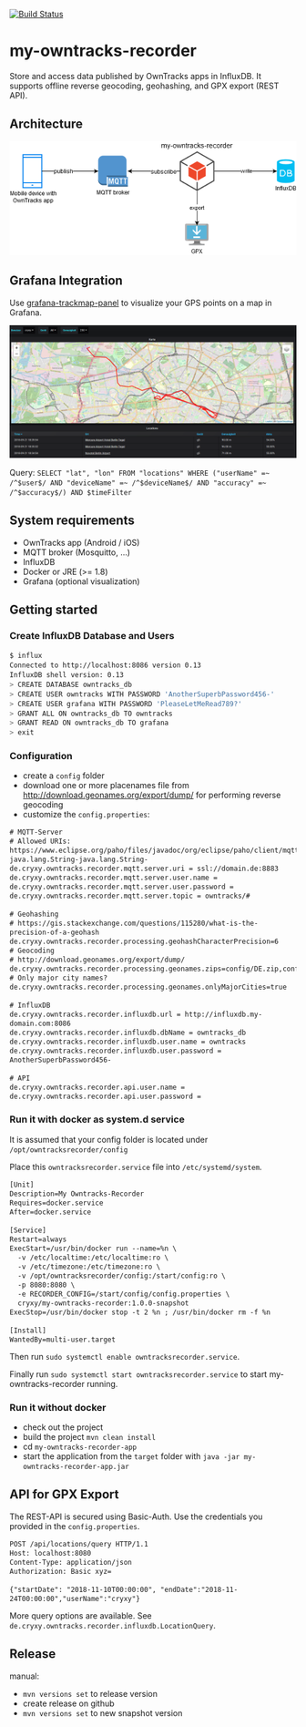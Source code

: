 [![Build Status](https://dev.azure.com/FabianGirgert/my-owntracks-recorder/_apis/build/status/cryxy.my-owntracks-recorder?branchName=master)](https://dev.azure.com/FabianGirgert/my-owntracks-recorder/_build/latest?definitionId=2?branchName=master)
# my-owntracks-recorder
Store and access data published by OwnTracks apps in InfluxDB. It supports offline reverse geocoding, geohashing, and GPX export (REST API). 

## Architecture
![architecture of my-owntracks-recorder](docs/my-owntracks-recorder-architecture.png)

## Grafana Integration
Use [grafana-trackmap-panel](https://github.com/pR0Ps/grafana-trackmap-panel) to visualize your GPS points on a map in Grafana. 

![my-owntracks-recorder Grafana integration](docs/my-owntracks-recorder-grafana-integration.png)

Query: `SELECT "lat", "lon" FROM "locations" WHERE ("userName" =~ /^$user$/ AND "deviceName" =~ /^$deviceName$/ AND "accuracy" =~ /^$accuracy$/) AND $timeFilter`

## System requirements
- OwnTracks app (Android / iOS)
- MQTT broker (Mosquitto, ...)
- InfluxDB
- Docker or JRE (>= 1.8)
- Grafana (optional visualization)

## Getting started

### Create InfluxDB Database and Users
```bash
$ influx
Connected to http://localhost:8086 version 0.13
InfluxDB shell version: 0.13
> CREATE DATABASE owntracks_db
> CREATE USER owntracks WITH PASSWORD 'AnotherSuperbPassword456-'
> CREATE USER grafana WITH PASSWORD 'PleaseLetMeRead789?'
> GRANT ALL ON owntracks_db TO owntracks
> GRANT READ ON owntracks_db TO grafana
> exit
```

### Configuration
- create a `config` folder
- download one or more placenames file from http://download.geonames.org/export/dump/ for performing reverse geocoding
- customize the `config.properties`:

```
# MQTT-Server
# Allowed URIs: https://www.eclipse.org/paho/files/javadoc/org/eclipse/paho/client/mqttv3/MqttClient.html#MqttClient-java.lang.String-java.lang.String-
de.cryxy.owntracks.recorder.mqtt.server.uri = ssl://domain.de:8883
de.cryxy.owntracks.recorder.mqtt.server.user.name = 
de.cryxy.owntracks.recorder.mqtt.server.user.password = 
de.cryxy.owntracks.recorder.mqtt.server.topic = owntracks/#

# Geohashing 
# https://gis.stackexchange.com/questions/115280/what-is-the-precision-of-a-geohash
de.cryxy.owntracks.recorder.processing.geohashCharacterPrecision=6
# Geocoding
# http://download.geonames.org/export/dump/
de.cryxy.owntracks.recorder.processing.geonames.zips=config/DE.zip,config/RE.zip
# Only major city names?
de.cryxy.owntracks.recorder.processing.geonames.onlyMajorCities=true

# InfluxDB
de.cryxy.owntracks.recorder.influxdb.url = http://influxdb.my-domain.com:8086
de.cryxy.owntracks.recorder.influxdb.dbName = owntracks_db
de.cryxy.owntracks.recorder.influxdb.user.name = owntracks
de.cryxy.owntracks.recorder.influxdb.user.password = AnotherSuperbPassword456-

# API
de.cryxy.owntracks.recorder.api.user.name = 
de.cryxy.owntracks.recorder.api.user.password = 
```

### Run it with docker as system.d service
It is assumed that your config folder is located under `/opt/owntracksrecorder/config`
 
Place this `owntracksrecorder.service` file into `/etc/systemd/system`.

```
[Unit]
Description=My Owntracks-Recorder
Requires=docker.service
After=docker.service

[Service]
Restart=always
ExecStart=/usr/bin/docker run --name=%n \
  -v /etc/localtime:/etc/localtime:ro \
  -v /etc/timezone:/etc/timezone:ro \
  -v /opt/owntracksrecorder/config:/start/config:ro \
  -p 8080:8080 \
  -e RECORDER_CONFIG=/start/config/config.properties \
  cryxy/my-owntracks-recorder:1.0.0-snapshot
ExecStop=/usr/bin/docker stop -t 2 %n ; /usr/bin/docker rm -f %n

[Install]
WantedBy=multi-user.target
```

Then run `sudo systemctl enable owntracksrecorder.service`.

Finally run `sudo systemctl start owntracksrecorder.service` to start my-owntracks-recorder running.

### Run it without docker
- check out the project
- build the project `mvn clean install`
- cd `my-owntracks-recorder-app`
- start the application from the `target` folder with `java -jar my-owntracks-recorder-app.jar`

## API for GPX Export
The REST-API is secured using Basic-Auth. Use the credentials you provided in the `config.properties`. 
 
```
POST /api/locations/query HTTP/1.1
Host: localhost:8080
Content-Type: application/json
Authorization: Basic xyz=

{"startDate": "2018-11-10T00:00:00", "endDate":"2018-11-24T00:00:00","userName":"cryxy"}
```

More query options are available. See `de.cryxy.owntracks.recorder.influxdb.LocationQuery`.

## Release 
manual: 
- ``mvn versions set`` to release version
- create release on github
- ``mvn versions set`` to new snapshot version
